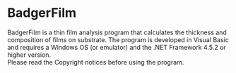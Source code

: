# BadgerFilm
BadgerFilm is a thin film analysis program that calculates the thickness and composition of films on substrate. 
The program is developed in Visual Basic and requires a Windows OS (or emulator) and the .NET Framework 4.5.2 or higher version.  
Please read the Copyright notices before using the program.
